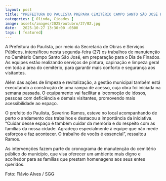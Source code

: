 ```yaml
---
layout: post
title: "PREFEITURA DO PAULISTA PREPARA CEMITÉRIO CAMPO SANTO SÃO JOSÉ PARA O DIA DE FINADOS"
categories: [ Olinda, Cidades ]
image: assets/images/2025/outubro/27/02.jpg
date:   2025-10-27 13:30:00 -0300
tags: [ featured]
---
```

A Prefeitura do Paulista, por meio da Secretaria de Obras e Serviços Públicos, intensificou nesta segunda-feira (27) os trabalhos de manutenção no Cemitério Campo Santo São José, em preparação para o Dia de Finados. As equipes estão realizando serviços de pintura, capinação e limpeza geral em toda a área do cemitério, para garantir mais conforto e segurança aos visitantes.

Além das ações de limpeza e revitalização, a gestão municipal também está executando a construção de uma rampa de acesso, cuja obra foi iniciada na semana passada. O equipamento vai facilitar a locomoção de idosos, pessoas com deficiência e demais visitantes, promovendo mais acessibilidade ao espaço.

O prefeito do Paulista, Severino Ramos, esteve no local acompanhando de perto o andamento dos trabalhos e destacou a importância da iniciativa. “Cuidar desse espaço é também cuidar da memória e do respeito com as famílias da nossa cidade. Agradeço especialmente à equipe que não mede esforços e faz acontecer. O trabalho de vocês é essencial”, ressaltou Ramos.

As intervenções fazem parte do cronograma de manutenção do cemitério público do município, que visa oferecer um ambiente mais digno e acolhedor para as famílias que prestam homenagens aos seus entes queridos.

Foto: Flávio Alves / SGG